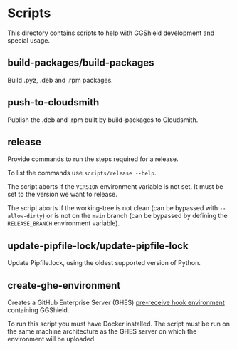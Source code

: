# Scripts

This directory contains scripts to help with GGShield development and special usage.

## build-packages/build-packages

Build .pyz, .deb and .rpm packages.

## push-to-cloudsmith

Publish the .deb and .rpm built by build-packages to Cloudsmith.

## release

Provide commands to run the steps required for a release.

To list the commands use `scripts/release --help`.

The script aborts if the `VERSION` environment variable is not set. It must be set to the version we want to release.

The script aborts if the working-tree is not clean (can be bypassed with `--allow-dirty`) or is not on the `main` branch (can be bypassed by defining the `RELEASE_BRANCH` environment variable).

## update-pipfile-lock/update-pipfile-lock

Update Pipfile.lock, using the oldest supported version of Python.

## create-ghe-environment

Creates a GitHub Enterprise Server (GHES) [pre-receive hook environment][ghe] containing GGShield.

To run this script you must have Docker installed. The script must be run on the same machine architecture as the GHES server on which the environment will be uploaded.

[ghe]: https://docs.github.com/en/enterprise-server@3.11/admin/policies/enforcing-policy-with-pre-receive-hooks/creating-a-pre-receive-hook-environment
